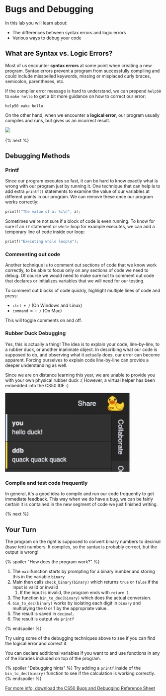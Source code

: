 # Bugs and Debugging

In this lab you will learn about:

- The differences between syntax errors and logic errors
- Various ways to debug your code

## What are Syntax vs. Logic Errors?

Most of us encounter **syntax errors** at some point when creating a new program. Syntax errors prevent a program from successfully compiling and could include misspelled keywords, missing or misplaced curly braces, semicolon, parentheses, etc.

If the compiler error message is hard to understand, we can prepend `help50` to `make hello` to get a bit more guidance on how to correct our error:

```
help50 make hello
```

On the other hand, when we encounter a **logical error**, our program usually compiles and runs, but gives us an incorrect result.

<img src="https://raw.githubusercontent.com/cs50nestm/cs50labs/2019/debugging/error.gif" width="400px">

{% next %}

## Debugging Methods

### Printf

Since our program executes so fast, it can be hard to know exactly what is wrong with our program just by running it. One technique that can help is to add extra `printf()` statements to examine the value of our variables at different points in our program. We can remove these once our program works correctly:

```c
printf("The value of a: %i\n", a);
```

Sometimes we're not sure if a block of code is even running. To know for sure if an `if` statement or `while` loop for example executes, we can add a temporary line of code inside our loop:

```c
printf("Executing while loop\n");
```

### Commenting out code

Another technique is to comment out sections of code that we know work correctly, to be able to focus only on any sections of code we need to debug. Of course we would need to make sure not to comment out code that declares or initializes variables that we will need for our testing.

To comment out blocks of code quickly, highlight multiple lines of code and press:

* `ctrl + /` (On Windows and Linux)
* `command ⌘ + /` (On Mac)

This will toggle comments on and off.

### Rubber Duck Debugging

Yes, this is actually a thing! The idea is to explain your code, line-by-line, to a rubber duck, or another inanimate object. In describing what our code is supposed to do, and observing what it actually does, our error can become apparent. Forcing ourselves to explain code line-by-line can provide a deeper understanding as well.

Since we are on distance learning this year, we are unable to provide you with your own physical rubber duck :( 
However, a virtual helper has been embedded into the CS50 IDE :)

<img src="https://github.com/bycannon/cs50labs/blob/2019/debugging/ddb.jpg" width="400px">

### Compile and test code frequently

In general, it's a good idea to compile and run our code frequently to get immediate feedback. This way when we do have a bug, we can be fairly certain it is contained in the new segment of code we just finished writing.

{% next %}

## Your Turn

The program on the right is supposed to convert binary numbers to decimal (base ten) numbers. It compiles, so the syntax is probably correct, but the output is wrong!

{% spoiler "How does the program work?" %}

1. The `main`function starts by prompting for a binary number and storing this in the variable `binary`
2. Main then calls `check_binary(binary)` which returns `true` or `false` if the input is valid or invalid
    1. If the input is invalid, the program ends with `return 1`
3. The function `bin_to_dec(binary)` which does the actual conversion.
4. `bin_to_dec(binary)` works by isolating each digit in `binary` and multiplying the 0 or 1 by the appropriate value.
5. The result is saved in `decimal`.
6. The result is output via `printf`

{% endspoiler %}

Try using some of the debugging techniques above to see if you can find the logical error and correct it.

You can declare additional variables if you want to and use functions in any of the libraries included on top of the program.

{% spoiler "Debugging hints" %}
Try adding a `printf` inside of the `bin_to_dec(binary)` function to see if the calculation is working correctly.
{% endspoiler %}




[For more info, download the CS50 Bugs and Debugging Reference Sheet](https://ap.cs50.school/assets/pdfs/unit2/bugs_and_debugging.pdf)
